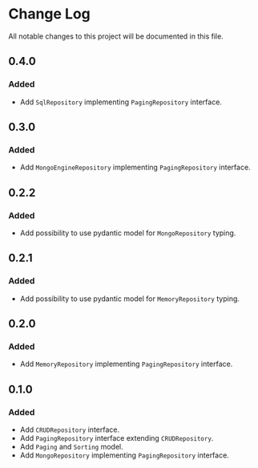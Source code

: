 # Change Log
All notable changes to this project will be documented in this file.

## 0.4.0

### Added

- Add `SqlRepository` implementing `PagingRepository` interface.


## 0.3.0

### Added

- Add `MongoEngineRepository` implementing `PagingRepository` interface.

## 0.2.2

### Added

- Add possibility to use pydantic model for `MongoRepository` typing.

## 0.2.1

### Added

- Add possibility to use pydantic model for `MemoryRepository` typing.

## 0.2.0

### Added

- Add `MemoryRepository` implementing `PagingRepository` interface.

## 0.1.0

### Added

- Add `CRUDRepository` interface.
- Add `PagingRepository` interface extending `CRUDRepository`.
- Add `Paging` and `Sorting` model.
- Add `MongoRepository` implementing `PagingRepository` interface.
